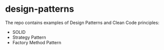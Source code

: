 # design-patterns
The repo contains examples of Design Patterns and Clean Code principles:
* SOLID
* Strategy Pattern
* Factory Method Pattern
